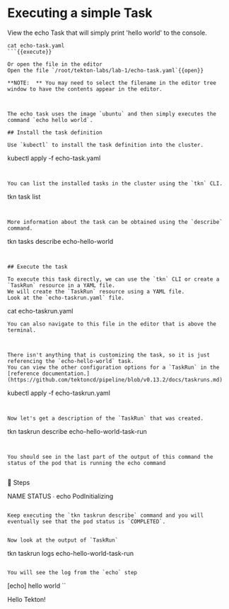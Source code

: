 # Executing a simple Task

View the echo Task that will simply print 'hello world' to the console.

```
cat echo-task.yaml
```{{execute}}

Or open the file in the editor
Open the file `/root/tekton-labs/lab-1/echo-task.yaml`{{open}}

**NOTE:  ** You may need to select the filename in the editor tree window to have the contents appear in the editor.



The echo task uses the image `ubuntu` and then simply executes the command `echo hello world`.

## Install the task definition

Use `kubectl` to install the task definition into the cluster.

```
kubectl apply -f echo-task.yaml
```{{execute}}


You can list the installed tasks in the cluster using the `tkn` CLI.
```
tkn task list
```{{execute}}


More information about the task can be obtained using the `describe` command.
```
tkn tasks describe echo-hello-world
```{{execute}}


## Execute the task

To execute this task directly, we can use the `tkn` CLI or create a `TaskRun` resource in a YAML file.
We will create the `TaskRun` resource using a YAML file.
Look at the `echo-taskrun.yaml` file.

```
cat echo-taskrun.yaml
```{{execute}}
You can also navigate to this file in the editor that is above the terminal.



There isn't anything that is customizing the task, so it is just referencing the `echo-hello-world` task.
You can view the other configuration options for a `TaskRun` in the [reference documentation.](https://github.com/tektoncd/pipeline/blob/v0.13.2/docs/taskruns.md)

```
kubectl apply -f echo-taskrun.yaml
```{{execute}}


Now let's get a description of the `TaskRun` that was created.

```
tkn taskrun describe echo-hello-world-task-run
```{{execute}}


You should see in the last part of the output of this command the status of the pod that is running the echo command


```
🦶 Steps

 NAME     STATUS
 ∙ echo   PodInitializing
 ```

Keep executing the `tkn taskrun describe` command and you will eventually see that the pod status is `COMPLETED`.


Now look at the output of `TaskRun`

```
tkn taskrun logs echo-hello-world-task-run
```{{execute}}

You will see the log from the `echo` step

```
[echo] hello world
``

Hello Tekton! 



